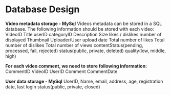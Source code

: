# Database Design

**Video metadata storage - MySql**
Videos metadata can be stored in a SQL database. The following information should be stored with each video:
VideoID
Title
userID
categoryID
Description
Size
likes / dislikes
number of displayed
Thumbnail Uploader/User
upload date
Total number of likes Total number of dislikes Total number of views
contentStatus(pending, processed, fail, rejected)
status(public, private, deleted)
quality(low, middle, high)

**For each video comment, we need to store following information:**
CommentID VideoID
UserID Comment CommentDate


**User data storage - MySql**
UserID, Name, email, address, age, registration date, last login
status(public, private, closed)